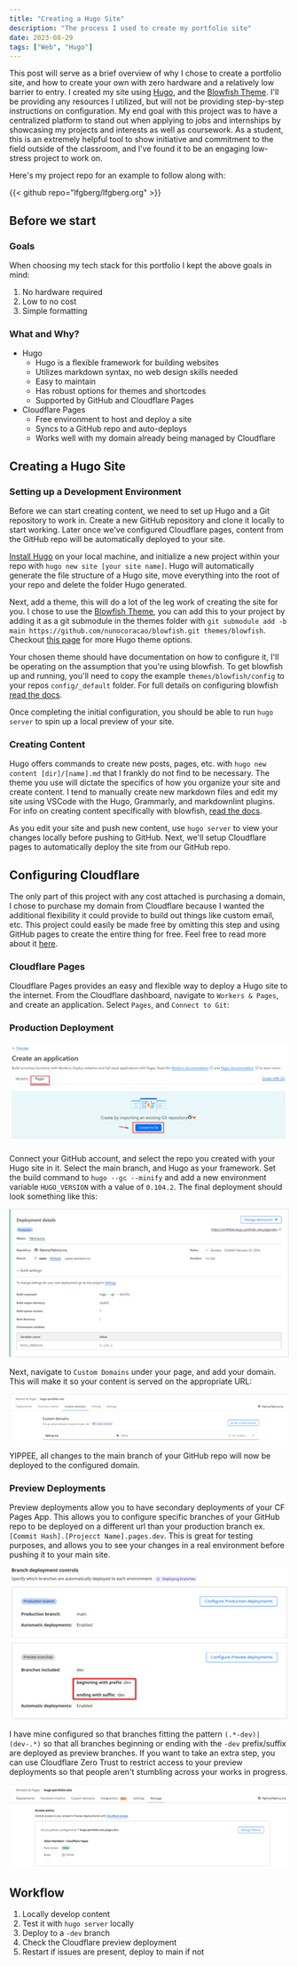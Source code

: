 ```yaml
---
title: "Creating a Hugo Site"
description: "The process I used to create my portfolio site"
date: 2023-08-29
tags: ["Web", "Hugo"]
---
```

This post will serve as a brief overview of why I chose to create a portfolio site, and how to create your own with zero hardware and a relatively low barrier to entry. I created my site using [Hugo](https://gohugo.io/), and the [Blowfish Theme](https://blowfish.page/). I'll be providing any resources I utilized, but will not be providing step-by-step instructions on configuration. My end goal with this project was to have a centralized platform to stand out when applying to jobs and internships by showcasing my projects and interests as well as coursework. As a student, this is an extremely helpful tool to show initiative and commitment to the field outside of the classroom, and I've found it to be an engaging low-stress project to work on.

Here's my project repo for an example to follow along with:

{{< github repo="lfgberg/lfgberg.org" >}}

## Before we start

### Goals

When choosing my tech stack for this portfolio I kept the above goals in mind:

1. No hardware required
2. Low to no cost
3. Simple formatting

### What and Why?

- Hugo
  - Hugo is a flexible framework for building websites
  - Utilizes markdown syntax, no web design skills needed
  - Easy to maintain
  - Has robust options for themes and shortcodes
  - Supported by GitHub and Cloudflare Pages
- Cloudflare Pages
  - Free environment to host and deploy a site
  - Syncs to a GitHub repo and auto-deploys
  - Works well with my domain already being managed by Cloudflare

## Creating a Hugo Site

### Setting up a Development Environment

Before we can start creating content, we need to set up Hugo and a Git repository to work in. Create a new GitHub repository and clone it locally to start working. Later once we've configured Cloudflare pages, content from the GitHub repo will be automatically deployed to your site.

[Install Hugo](https://gohugo.io/installation/) on your local machine, and initialize a new project within your repo with `hugo new site [your site name]`. Hugo will automatically generate the file structure of a Hugo site, move everything into the root of your repo and delete the folder Hugo generated.

Next, add a theme, this will do a lot of the leg work of creating the site for you. I chose to use the [Blowfish Theme](https://blowfish.page/docs/installation/), you can add this to your project by adding it as a git submodule in the themes folder with `git submodule add -b main https://github.com/nunocoracao/blowfish.git themes/blowfish`. Checkout [this page](https://themes.gohugo.io/) for more Hugo theme options.

Your chosen theme should have documentation on how to configure it, I'll be operating on the assumption that you're using blowfish. To get blowfish up and running, you'll need to copy the example `themes/blowfish/config` to your repos `config/_default` folder. For full details on configuring blowfish [read the docs](https://blowfish.page/docs/configuration/#site-configuration).

Once completing the initial configuration, you should be able to run `hugo server` to spin up a local preview of your site.

### Creating Content

Hugo offers commands to create new posts, pages, etc. with `hugo new content [dir]/[name].md` that I frankly do not find to be necessary. The theme you use will dictate the specifics of how you organize your site and create content. I tend to manually create new markdown files and edit my site using VSCode with the Hugo, Grammarly, and markdownlint plugins. For info on creating content specifically with blowfish, [read the docs](https://blowfish.page/docs/content-examples/).

As you edit your site and push new content, use `hugo server` to view your changes locally before pushing to GitHub. Next, we'll setup Cloudflare pages to automatically deploy the site from our GitHub repo.

## Configuring Cloudflare

The only part of this project with any cost attached is purchasing a domain, I chose to purchase my domain from Cloudflare because I wanted the additional flexibility it could provide to build out things like custom email, etc. This project could easily be made free by omitting this step and using GitHub pages to create the entire thing for free. Feel free to read more about it [here](https://pages.github.com/).

### Cloudflare Pages

Cloudflare Pages provides an easy and flexible way to deploy a Hugo site to the internet. From the Cloudflare dashboard, navigate to `Workers & Pages`, and create an application. Select `Pages`, and `Connect to Git`:

### Production Deployment

![Cloudflare Create an Application Page](cloudflare-init-page.png)

Connect your GitHub account, and select the repo you created with your Hugo site in it. Select the main branch, and Hugo as your framework. Set the build command to `hugo --gc --minify` and add a new environment variable `HUGO_VERSION` with a value of `0.104.2`. The final deployment should look something like this:

![Pages Deployment](cloudflare-deployment.png)

Next, navigate to `Custom Domains` under your page, and add your domain. This will make it so your content is served on the appropriate URL:

![Custom Domain](custom-domain.png)

YIPPEE, all changes to the main branch of your GitHub repo will now be deployed to the configured domain.

### Preview Deployments

Preview deployments allow you to have secondary deployments of your CF Pages App. This allows you to configure specific branches of your GitHub repo to be deployed on a different url than your production branch ex. `[Commit Hash].[Projecct Name].pages.dev`. This is great for testing purposes, and allows you to see your changes in a real environment before pushing it to your main site.

![Preview Branches](preview-branches.png)

I have mine configured so that branches fitting the pattern `(.*-dev)|(dev-.*)` so that all branches beginning or ending with the `-dev` prefix/suffix are deployed as preview branches. If you want to take an extra step, you can use Cloudflare Zero Trust to restrict access to your preview deployments so that people aren't stumbling across your works in progress.

![Access Policy](zero-trust.png)

## Workflow

1. Locally develop content
2. Test it with `hugo server` locally
3. Deploy to a `-dev` branch
4. Check the Cloudflare preview deployment
5. Restart if issues are present, deploy to main if not
